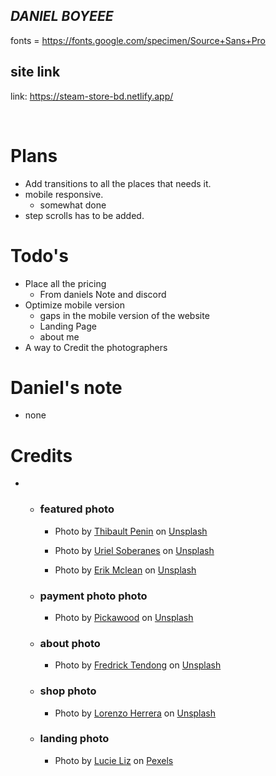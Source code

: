 ## _DANIEL BOYEEE_

fonts = https://fonts.google.com/specimen/Source+Sans+Pro

## site link

link: https://steam-store-bd.netlify.app/

</br>

# Plans

-   Add transitions to all the places that needs it.
-   mobile responsive.
    - somewhat done
-   step scrolls has to be added.

# Todo's
- Place all the pricing
    - From daniels Note and discord
- Optimize mobile version
    - gaps in the mobile version of the website
    - Landing Page
    - about me
- A way to Credit the photographers
# Daniel's note

- none

# Credits
 - 
    -   ### featured photo

        -   Photo by <a href="https://unsplash.com/@thibaultpenin?utm_source=unsplash&utm_medium=referral&utm_content=creditCopyText">Thibault Penin</a> on <a href="https://unsplash.com/s/photos/netflix?utm_source=unsplash&utm_medium=referral&utm_content=creditCopyText">Unsplash</a>

        -   Photo by <a href="https://unsplash.com/@soberanes?utm_source=unsplash&utm_medium=referral&utm_content=creditCopyText">Uriel Soberanes</a> on <a href="https://unsplash.com/s/photos/gaming-setup?utm_source=unsplash&utm_medium=referral&utm_content=creditCopyText">Unsplash</a>

        -   Photo by <a href="https://unsplash.com/@introspectivedsgn?utm_source=unsplash&utm_medium=referral&utm_content=creditCopyText">Erik Mclean</a> on <a href="https://unsplash.com/s/photos/halo?utm_source=unsplash&utm_medium=referral&utm_content=creditCopyText">Unsplash</a>

    -   ### payment photo photo

        -   Photo by <a href="https://unsplash.com/@pickawood?utm_source=unsplash&utm_medium=referral&utm_content=creditCopyText">Pickawood</a> on <a href="https://unsplash.com/s/photos/payments?utm_source=unsplash&utm_medium=referral&utm_content=creditCopyText">Unsplash</a>

    -   ### about photo
        -   Photo by <a href="https://unsplash.com/@frdx?utm_source=unsplash&utm_medium=referral&utm_content=creditCopyText">Fredrick Tendong</a> on <a href="https://unsplash.com/s/photos/gaming?utm_source=unsplash&utm_medium=referral&utm_content=creditCopyText">Unsplash</a>
    -   ### shop photo
        -   Photo by <a href="https://unsplash.com/@lorenzoherrera?utm_source=unsplash&utm_medium=referral&utm_content=creditCopyText">Lorenzo Herrera</a> on <a href="https://unsplash.com/s/photos/gaming?utm_source=unsplash&utm_medium=referral&utm_content=creditCopyText">Unsplash</a>
        
    -   ### landing photo

        -  Photo by <a href="https://www.pexels.com/photo/color-detail-gaming-headset-3165337/">Lucie    Liz</a> on <a href="https://www.pexels.com/">Pexels</a>